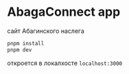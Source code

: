 # AbagaConnect app
сайт Абагинского наслега

```bash
pnpm install
pnpm dev
```
откроется в локалхосте
 `localhost:3000` 

